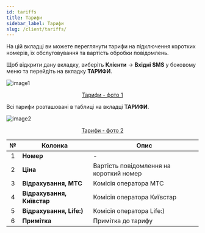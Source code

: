 ```yaml
---
id: tariffs
title: Тарифи
sidebar_label: Тарифи
slug: /client/tariffs/
---
```


На цій вкладці ви можете переглянути тарифи на підключення коротких номерів, їх обслуговування та вартість обробки повідомлень.

Щоб відкрити дану вкладку, виберіть **Клієнти** → **Вхідні SMS** у боковому меню та перейдіть на вкладку **ТАРИФИ**.

![image1](/img/ru/client_incoming_sms_tariffs/image1.png "Тарифи") <center><u>Тарифи - фото 1</u></center>

Всі тарифи розташовані в таблиці на вкладці **ТАРИФИ**.

![image2](/img/ru/client_incoming_sms_tariffs/image2.png "Тарифи") <center><u>Тарифи - фото 2</u></center>

|  №  | Колонка | Опис |
| :-: | ------- | ---- |
| 1 | **Номер** | - |
| 2 | **Ціна** | Вартість повідомлення на короткий номер |
| 3 | **Відрахування, МТС** | Комісія оператора МТС |
| 4 | **Відрахування, Київстар** | Комісія оператора Київстар |
| 5 | **Відрахування, Life:)** | Комісія оператора Life:) |
| 6 | **Примітка** | Примітка до тарифу |
